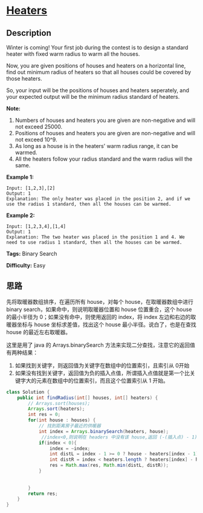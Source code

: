 # [Heaters][title]

## Description

Winter is coming! Your first job during the contest is to design a standard heater with fixed warm radius to warm all the houses.

Now, you are given positions of houses and heaters on a horizontal line, find out minimum radius of heaters so that all houses could be covered by those heaters.

So, your input will be the positions of houses and heaters seperately, and your expected output will be the minimum radius standard of heaters.

**Note:**  

1. Numbers of houses and heaters you are given are non-negative and will not exceed 25000.
2. Positions of houses and heaters you are given are non-negative and will not exceed 10^9.
3. As long as a house is in the heaters' warm radius range, it can be warmed.
4. All the heaters follow your radius standard and the warm radius will the same.

**Example 1:**  

```    
Input: [1,2,3],[2]
Output: 1
Explanation: The only heater was placed in the position 2, and if we use the radius 1 standard, then all the houses can be warmed.
```

**Example 2:**  

```
Input: [1,2,3,4],[1,4]
Output: 1
Explanation: The two heater was placed in the position 1 and 4. We need to use radius 1 standard, then all the houses can be warmed.
```

**Tags:** Binary Search

**Difficulty:** Easy

## 思路

先将取暖器数组排序，在遍历所有 house，对每个 house，在取暖器数组中进行 binary search，如果命中，则说明取暖器位置和 house 位置重合，这个 house 的最小半径为 0；如果没有命中，则使用返回的 index，将 index 左边和右边的取暖器坐标与 house 坐标求差值，找出这个 house 最小半径。说白了，也是在查找 house 的最近左右取暖器。

这里是用了 java 的 Arrays.binarySearch 方法来实现二分查找，注意它的返回值有两种结果：

1. 如果找到关键字，则返回值为关键字在数组中的位置索引，且索引从 0开始
2. 如果没有找到关键字，返回值为负的插入点值，所谓插入点值就是第一个比关键字大的元素在数组中的位置索引，而且这个位置索引从 1 开始。

``` java
class Solution {
    public int findRadius(int[] houses, int[] heaters) {
        // Arrays.sort(houses);
        Arrays.sort(heaters);
        int res = 0;
        for(int house : houses) {
            // 找到距离房子最近的供暖器
            int index = Arrays.binarySearch(heaters, house);
             //index<0,则说明在 headers 中没有该 house,返回 (-(插入点) - 1),第一个大于此键的元素索引
            if(index < 0){
                index = ~index; 
                int distL = index - 1 >= 0 ? house - heaters[index - 1] : Integer.MAX_VALUE;
                int distR = index < heaters.length ? heaters[index] - house : Integer.MAX_VALUE;
                res = Math.max(res, Math.min(distL, distR));
            }
           
            
        }
        return res;
    }
}
```

[title]: https://leetcode.com/problems/heaters
